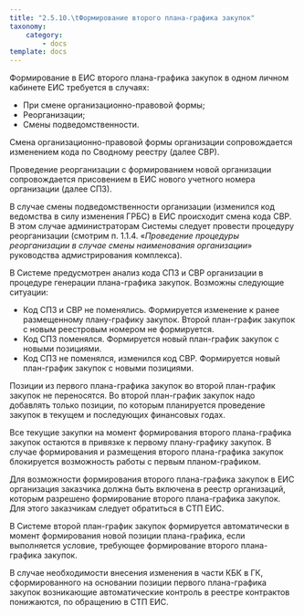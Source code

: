 ```yaml
---
title: "2.5.10.\tФормирование второго плана-графика закупок"
taxonomy:
    category:
        - docs
template: docs
---
```


Формирование в ЕИС второго плана-графика закупок в одном личном кабинете ЕИС требуется в случаях:
-	При смене организационно-правовой формы;
-	Реорганизации;
-	Смены подведомственности.

Смена организационно-правовой формы организации сопровождается изменением кода по Сводному реестру (далее СВР). 

Проведение реорганизации с формированием новой организации сопровождается присовением в ЕИС нового учетного номера организации (далее СПЗ).

В случае смены подведомственности организации (изменился код ведомства в силу изменения ГРБС) в ЕИС происходит смена кода СВР. В этом случае администраторам Системы следует провести процедуру реорганизации (смотрим п. 1.1.4.	 «_Проведение процедуры реорганизации в случае смены наименования организации_» руководства адмистрирования комплекса).

В Системе предусмотрен анализ кода СПЗ и СВР организации в процедуре генерации плана-графика закупок. Возможны следующие ситуации:
-	Код СПЗ и СВР не поменялись. Формируется изменение к ранее размещенному плану-графику закупок. Второй план-график закупок с новым реестровым номером не формируется.
-	Код СПЗ поменялся. Формируется новый план-график закупок с новыми позициями.
-	Код СПЗ не поменялся, изменился код СВР. Формируется новый план-график закупок с новыми позициями.

Позиции из первого плана-графика закупок во второй план-график закупок не переносятся. Во второй план-график закупок надо добавлять только позиции, по которым планируется проведение закупок в текущем и последующих финансовых годах.

Все текущие закупки на момент формирования второго плана-графика закупок остаются в привязке к первому плану-графику закупок. В случае формирования и размещения второго плана-графика закупок блокируется возможность работы с первым планом-графиком.

Для возможности формирования второго плана-графика закупок в ЕИС организация заказчика должна быть включена в реестр организаций, которым разрешено формирование второго плана-графика закупок. Для этого заказчикам следует обратиться в СТП ЕИС.

В Системе второй план-график закупок формируется автоматически в момент формирования новой позиции плана-графика, если выполняется условие, требующее формирование второго плана-графика закупок.

В случае необходимости внесения изменения в части КБК в ГК, сформированного на основании позиции первого плана-графика закупок возникающие автоматические контроль в реестре контрактов понижаются, по обращению в СТП ЕИС.
